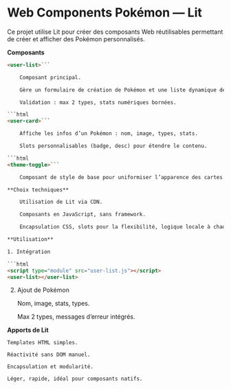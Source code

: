 # Web Components Pokémon — Lit

Ce projet utilise Lit pour créer des composants Web réutilisables permettant de créer et afficher des Pokémon personnalisés.

**Composants**

```html 
<user-list>```

    Composant principal.

    Gère un formulaire de création de Pokémon et une liste dynamique de cartes (<user-card>).

    Validation : max 2 types, stats numériques bornées.

```html 
<user-card>```

    Affiche les infos d’un Pokémon : nom, image, types, stats.

    Slots personnalisables (badge, desc) pour étendre le contenu.

```html 
<theme-toggle>```

    Composant de style de base pour uniformiser l’apparence des cartes.

**Choix techniques**

    Utilisation de Lit via CDN.

    Composants en JavaScript, sans framework.

    Encapsulation CSS, slots pour la flexibilité, logique locale à chaque composant.

**Utilisation**

1. Intégration

```html
<script type="module" src="user-list.js"></script>
<user-list></user-list>
```

2. Ajout de Pokémon

    Nom, image, stats, types.

    Max 2 types, messages d’erreur intégrés.

**Apports de Lit**

    Templates HTML simples.

    Réactivité sans DOM manuel.

    Encapsulation et modularité.

    Léger, rapide, idéal pour composants natifs.
